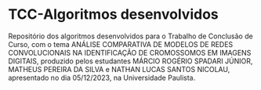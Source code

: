 # TCC-Algoritmos desenvolvidos
Repositório dos algoritmos desenvolvidos para o Trabalho de Conclusão de Curso, com o tema ANÁLISE COMPARATIVA DE MODELOS DE REDES CONVOLUCIONAIS NA IDENTIFICAÇÃO DE CROMOSSOMOS EM IMAGENS DIGITAIS, produzido pelos estudantes MÁRCIO ROGÉRIO SPADARI JÚNIOR, MATHEUS PEREIRA DA SILVA e NATHAN LUCAS SANTOS NICOLAU, apresentado no dia 05/12/2023, na Universidade Paulista.


